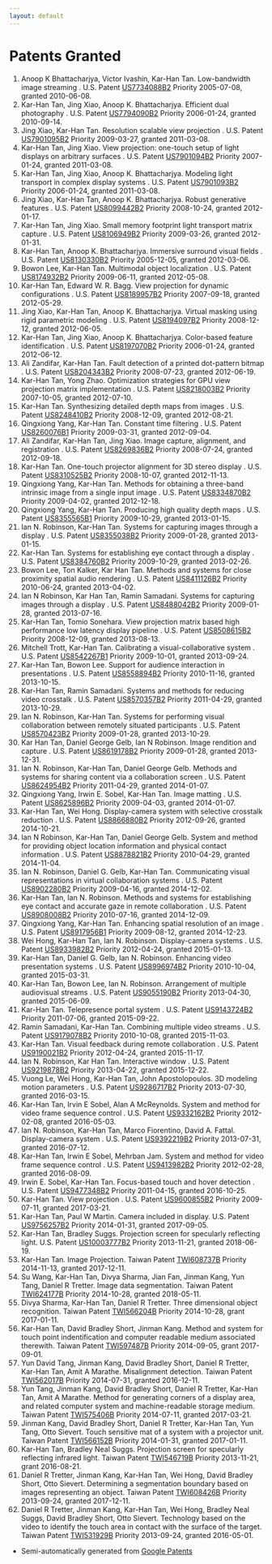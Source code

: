 ```yaml
---
layout: default
---
```


# Patents Granted

1.  Anoop K Bhattacharjya, Victor Ivashin, Kar-Han Tan. Low-bandwidth image streaming . U.S. Patent [US7734088B2](https://patents.google.com/patent/US7734088B2/en) Priority 2005-07-08, granted 2010-06-08.
1.  Kar-Han Tan, Jing Xiao, Anoop K. Bhattacharjya. Efficient dual photography . U.S. Patent [US7794090B2](https://patents.google.com/patent/US7794090B2/en) Priority 2006-01-24, granted 2010-09-14.
1.  Jing Xiao, Kar-Han Tan. Resolution scalable view projection . U.S. Patent [US7901095B2](https://patents.google.com/patent/US7901095B2/en) Priority 2009-03-27, granted 2011-03-08.
1.  Kar-Han Tan, Jing Xiao. View projection: one-touch setup of light displays on arbitrary surfaces . U.S. Patent [US7901094B2](https://patents.google.com/patent/US7901094B2/en) Priority 2007-01-24, granted 2011-03-08.
1.  Kar-Han Tan, Jing Xiao, Anoop K. Bhattacharjya. Modeling light transport in complex display systems . U.S. Patent [US7901093B2](https://patents.google.com/patent/US7901093B2/en) Priority 2006-01-24, granted 2011-03-08.
1.  Jing Xiao, Kar-Han Tan, Anoop K. Bhattacharjya. Robust generative features . U.S. Patent [US8099442B2](https://patents.google.com/patent/US8099442B2/en) Priority 2008-10-24, granted 2012-01-17.
1.  Kar-Han Tan, Jing Xiao. Small memory footprint light transport matrix capture . U.S. Patent [US8106949B2](https://patents.google.com/patent/US8106949B2/en) Priority 2009-03-26, granted 2012-01-31.
1.  Kar-Han Tan, Anoop K. Bhattacharjya. Immersive surround visual fields . U.S. Patent [US8130330B2](https://patents.google.com/patent/US8130330B2/en) Priority 2005-12-05, granted 2012-03-06.
1.  Bowon Lee, Kar-Han Tan. Multimodal object localization . U.S. Patent [US8174932B2](https://patents.google.com/patent/US8174932B2/en) Priority 2009-06-11, granted 2012-05-08.
1.  Kar-Han Tan, Edward W. R. Bagg. View projection for dynamic configurations . U.S. Patent [US8189957B2](https://patents.google.com/patent/US8189957B2/en) Priority 2007-09-18, granted 2012-05-29.
1.  Jing Xiao, Kar-Han Tan, Anoop K. Bhattacharjya. Virtual masking using rigid parametric modeling . U.S. Patent [US8194097B2](https://patents.google.com/patent/US8194097B2/en) Priority 2008-12-12, granted 2012-06-05.
1.  Kar-Han Tan, Jing Xiao, Anoop K. Bhattacharjya. Color-based feature identification . U.S. Patent [US8197070B2](https://patents.google.com/patent/US8197070B2/en) Priority 2006-01-24, granted 2012-06-12.
1.  Ali Zandifar, Kar-Han Tan. Fault detection of a printed dot-pattern bitmap . U.S. Patent [US8204343B2](https://patents.google.com/patent/US8204343B2/en) Priority 2008-07-23, granted 2012-06-19.
1.  Kar-Han Tan, Yong Zhao. Optimization strategies for GPU view projection matrix implementation . U.S. Patent [US8218003B2](https://patents.google.com/patent/US8218003B2/en) Priority 2007-10-05, granted 2012-07-10.
1.  Kar-Han Tan. Synthesizing detailed depth maps from images . U.S. Patent [US8248410B2](https://patents.google.com/patent/US8248410B2/en) Priority 2008-12-09, granted 2012-08-21.
1.  Qingxiong Yang, Kar-Han Tan. Constant time filtering . U.S. Patent [US8260076B1](https://patents.google.com/patent/US8260076B1/en) Priority 2009-03-31, granted 2012-09-04.
1.  Ali Zandifar, Kar-Han Tan, Jing Xiao. Image capture, alignment, and registration . U.S. Patent [US8269836B2](https://patents.google.com/patent/US8269836B2/en) Priority 2008-07-24, granted 2012-09-18.
1.  Kar-Han Tan. One-touch projector alignment for 3D stereo display . U.S. Patent [US8310525B2](https://patents.google.com/patent/US8310525B2/en) Priority 2008-10-07, granted 2012-11-13.
1.  Qingxiong Yang, Kar-Han Tan. Methods for obtaining a three-band intrinsic image from a single input image . U.S. Patent [US8334870B2](https://patents.google.com/patent/US8334870B2/en) Priority 2009-04-02, granted 2012-12-18.
1.  Qingxiong Yang, Kar-Han Tan. Producing high quality depth maps . U.S. Patent [US8355565B1](https://patents.google.com/patent/US8355565B1/en) Priority 2009-10-29, granted 2013-01-15.
1.  Ian N. Robinson, Kar-Han Tan. Systems for capturing images through a display . U.S. Patent [US8355038B2](https://patents.google.com/patent/US8355038B2/en) Priority 2009-01-28, granted 2013-01-15.
1.  Kar-Han Tan. Systems for establishing eye contact through a display . U.S. Patent [US8384760B2](https://patents.google.com/patent/US8384760B2/en) Priority 2009-10-29, granted 2013-02-26.
1.  Bowon Lee, Ton Kalker, Kar Han Tan. Methods and systems for close proximity spatial audio rendering . U.S. Patent [US8411126B2](https://patents.google.com/patent/US8411126B2/en) Priority 2010-06-24, granted 2013-04-02.
1.  Ian N Robinson, Kar Han Tan, Ramin Samadani. Systems for capturing images through a display . U.S. Patent [US8488042B2](https://patents.google.com/patent/US8488042B2/en) Priority 2009-01-28, granted 2013-07-16.
1.  Kar-Han Tan, Tomio Sonehara. View projection matrix based high performance low latency display pipeline . U.S. Patent [US8508615B2](https://patents.google.com/patent/US8508615B2/en) Priority 2008-12-09, granted 2013-08-13.
1.  Mitchell Trott, Kar-Han Tan. Calibrating a visual-collaborative system . U.S. Patent [US8542267B1](https://patents.google.com/patent/US8542267B1/en) Priority 2009-10-01, granted 2013-09-24.
1.  Kar-Han Tan, Bowon Lee. Support for audience interaction in presentations . U.S. Patent [US8558894B2](https://patents.google.com/patent/US8558894B2/en) Priority 2010-11-16, granted 2013-10-15.
1.  Kar-Han Tan, Ramin Samadani. Systems and methods for reducing video crosstalk . U.S. Patent [US8570357B2](https://patents.google.com/patent/US8570357B2/en) Priority 2011-04-29, granted 2013-10-29.
1.  Ian N. Robinson, Kar-Han Tan. Systems for performing visual collaboration between remotely situated participants . U.S. Patent [US8570423B2](https://patents.google.com/patent/US8570423B2/en) Priority 2009-01-28, granted 2013-10-29.
1.  Kar Han Tan, Daniel George Gelb, Ian N Robinson. Image rendition and capture . U.S. Patent [US8619178B2](https://patents.google.com/patent/US8619178B2/en) Priority 2009-01-28, granted 2013-12-31.
1.  Ian N. Robinson, Kar-Han Tan, Daniel George Gelb. Methods and systems for sharing content via a collaboration screen . U.S. Patent [US8624954B2](https://patents.google.com/patent/US8624954B2/en) Priority 2011-04-29, granted 2014-01-07.
1.  Qingxiong Yang, Irwin E. Sobel, Kar-Han Tan. Image matting . U.S. Patent [US8625896B2](https://patents.google.com/patent/US8625896B2/en) Priority 2009-04-03, granted 2014-01-07.
1.  Kar-Han Tan, Wei Hong. Display-camera system with selective crosstalk reduction . U.S. Patent [US8866880B2](https://patents.google.com/patent/US8866880B2/en) Priority 2012-09-26, granted 2014-10-21.
1.  Ian N Robinson, Kar-Han Tan, Daniel George Gelb. System and method for providing object location information and physical contact information . U.S. Patent [US8878821B2](https://patents.google.com/patent/US8878821B2/en) Priority 2010-04-29, granted 2014-11-04.
1.  Ian N. Robinson, Daniel G. Gelb, Kar-Han Tan. Communicating visual representations in virtual collaboration systems . U.S. Patent [US8902280B2](https://patents.google.com/patent/US8902280B2/en) Priority 2009-04-16, granted 2014-12-02.
1.  Kar-Han Tan, Ian N. Robinson. Methods and systems for establishing eye contact and accurate gaze in remote collaboration . U.S. Patent [US8908008B2](https://patents.google.com/patent/US8908008B2/en) Priority 2010-07-16, granted 2014-12-09.
1.  Qingxiong Yang, Kar-Han Tan. Enhancing spatial resolution of an image . U.S. Patent [US8917956B1](https://patents.google.com/patent/US8917956B1/en) Priority 2009-08-12, granted 2014-12-23.
1.  Wei Hong, Kar-Han Tan, Ian N. Robinson. Display-camera systems . U.S. Patent [US8933982B2](https://patents.google.com/patent/US8933982B2/en) Priority 2012-04-24, granted 2015-01-13.
1.  Kar-Han Tan, Daniel G. Gelb, Ian N. Robinson. Enhancing video presentation systems . U.S. Patent [US8996974B2](https://patents.google.com/patent/US8996974B2/en) Priority 2010-10-04, granted 2015-03-31.
1.  Kar-Han Tan, Bowon Lee, Ian N. Robinson. Arrangement of multiple audiovisual streams . U.S. Patent [US9055190B2](https://patents.google.com/patent/US9055190B2/en) Priority 2013-04-30, granted 2015-06-09.
1.  Kar-Han Tan. Telepresence portal system . U.S. Patent [US9143724B2](https://patents.google.com/patent/US9143724B2/en) Priority 2011-07-06, granted 2015-09-22.
1.  Ramin Samadani, Kar-Han Tan. Combining multiple video streams . U.S. Patent [US9179078B2](https://patents.google.com/patent/US9179078B2/en) Priority 2010-10-08, granted 2015-11-03.
1.  Kar-Han Tan. Visual feedback during remote collaboration . U.S. Patent [US9190021B2](https://patents.google.com/patent/US9190021B2/en) Priority 2012-04-24, granted 2015-11-17.
1.  Ian N. Robinson, Kar Han Tan. Interactive window . U.S. Patent [US9219878B2](https://patents.google.com/patent/US9219878B2/en) Priority 2013-04-22, granted 2015-12-22.
1.  Vuong Le, Wei Hong, Kar-Han Tan, John Apostolopoulos. 3D modeling motion parameters . U.S. Patent [US9286717B2](https://patents.google.com/patent/US9286717B2/en) Priority 2013-07-30, granted 2016-03-15.
1.  Kar-Han Tan, Irvin E Sobel, Alan A McReynolds. System and method for video frame sequence control . U.S. Patent [US9332162B2](https://patents.google.com/patent/US9332162B2/en) Priority 2012-02-08, granted 2016-05-03.
1.  Ian N. Robinson, Kar-Han Tan, Marco Fiorentino, David A. Fattal. Display-camera system . U.S. Patent [US9392219B2](https://patents.google.com/patent/US9392219B2/en) Priority 2013-07-31, granted 2016-07-12.
1.  Kar-Han Tan, Irwin E Sobel, Mehrban Jam. System and method for video frame sequence control . U.S. Patent [US9413982B2](https://patents.google.com/patent/US9413982B2/en) Priority 2012-02-28, granted 2016-08-09.
1.  Irwin E. Sobel, Kar-Han Tan. Focus-based touch and hover detection . U.S. Patent [US9477348B2](https://patents.google.com/patent/US9477348B2/en) Priority 2011-04-15, granted 2016-10-25.
1.  Kar-Han Tan. View projection . U.S. Patent [US9600855B2](https://patents.google.com/patent/US9600855B2/en) Priority 2009-07-11, granted 2017-03-21.
1.	Kar-Han Tan, Paul W Martin. Camera included in display. U.S. Patent [US9756257B2](https://patents.google.com/patent/US9756257B2/en?inventor=kar-han+tan,Kar+Han+Tan&status=GRANT&num=100&sort=new) Priority 2014-01-31, granted 2017-09-05. 
1.	Kar-Han Tan, Bradley Suggs. Projection screen for specularly reflecting light. U.S. Patent [US10003777B2](https://patents.google.com/patent/US10003777B2/en?inventor=kar-han+tan,Kar+Han+Tan&status=GRANT&num=100&sort=new) Priority 2013-11-21, granted 2018-06-19. 
1.  Kar-Han Tan. Image Projection. Taiwan Patent [TWI608737B](https://patents.google.com/patent/TWI608737B/en?inventor=kar-han+tan,Kar+Han+Tan&status=GRANT&num=100&sort=new) Priority 2014-11-13, granted 2017-12-11.
1.  Su Wang, Kar-Han Tan, Divya Sharma, Jian Fan, Jinman Kang, Yun Tang, Daniel R Tretter. Image data segmentation. Taiwan Patent [TWI624177B](https://patents.google.com/patent/TWI624177B/en?inventor=kar-han+tan,Kar+Han+Tan&status=GRANT&num=100&sort=new) Priority 2014-10-28, granted 2018-05-11.
1.  Divya Sharma, Kar-Han Tan, Daniel R Tretter. Three dimensional object recognition. Taiwan Patent [TWI566204B](https://patents.google.com/patent/TWI566204B/en?inventor=kar-han+tan,Kar+Han+Tan&status=GRANT&num=100&sort=new) Priority 2014-10-28, grant 2017-01-11.
1.  Kar-Han Tan, David Bradley Short, Jinman Kang. Method and system for touch point indentification and computer readable medium associated therewith. Taiwan Patent [TWI597487B](https://patents.google.com/patent/TWI597487B/en?inventor=kar-han+tan,Kar+Han+Tan&status=GRANT&num=100&sort=new) Priority 2014-09-05, grant 2017-09-01.
1.  Yun David Tang, Jinman Kang, David Bradley Short, Daniel R Tretter, Kar-Han Tan, Amit A Marathe. Misalignment detection. Taiwan Patent [TWI562017B](https://patents.google.com/patent/TWI562017B/en?inventor=kar-han+tan,Kar+Han+Tan&status=GRANT&num=100&sort=new) Priority 2014-07-31, granted 2016-12-11.
1.  Yun Tang, Jinman Kang, David Bradley Short, Daniel R Tretter, Kar-Han Tan, Amit A Marathe. Method for generating corners of a display area, and related computer system and machine-readable storage medium. Taiwan Patent [TWI575406B](https://patents.google.com/patent/TWI575406B/en?inventor=kar-han+tan,Kar+Han+Tan&status=GRANT&num=100&sort=new) Priority 2014-07-11, granted 2017-03-21.
1.  Jinman Kang, David Bradley Short, Daniel R Tretter, Kar-Han Tan, Yun Tang, Otto Sievert. Touch sensitive mat of a system with a projector unit. Taiwan Patent [TWI566152B](https://patents.google.com/patent/TWI566152B/en?inventor=kar-han+tan,Kar+Han+Tan&status=GRANT&num=100&sort=new) Priority 2014-01-31, granted 2017-01-11.
1.  Kar-Han Tan, Bradley Neal Suggs. Projection screen for specularly reflecting infrared light. Taiwan Patent [TWI546719B](https://patents.google.com/patent/TWI546719B/en?inventor=kar-han+tan,Kar+Han+Tan&status=GRANT&num=100&sort=new) Priority 2013-11-21, grant 2016-08-21.
1.  Daniel R Tretter, Jinman Kang, Kar-Han Tan, Wei Hong, David Bradley Short, Otto Sievert. Determining a segmentation boundary based on images representing an object. Taiwan Patent [TWI608426B](https://patents.google.com/patent/TWI608426B/en?inventor=kar-han+tan,Kar+Han+Tan&status=GRANT&num=100&sort=new) Priority 2013-09-24, granted 2017-12-11.
1.  Daniel R Tretter, Jinman Kang, Kar-Han Tan, Wei Hong, Bradley Neal Suggs, David Bradley Short, Otto Sievert. Technology based on the video to identify the touch area in contact with the surface of the target. Taiwan Patent [TWI531929B](https://patents.google.com/patent/TWI531929B/en?inventor=kar-han+tan,Kar+Han+Tan&status=GRANT&num=100&sort=new) Priority 2013-09-24, granted 2016-05-01. 

* Semi-automatically generated from [Google Patents](https://patents.google.com/?inventor=kar-han+tan,Kar+Han+Tan&status=GRANT&clustered=false&sort=new&num=100)
